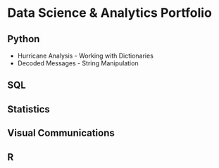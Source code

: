 # Data Science & Analytics Portfolio

## Python
* Hurricane Analysis - Working with Dictionaries
* Decoded Messages - String Manipulation

## SQL

## Statistics

## Visual Communications

## R
